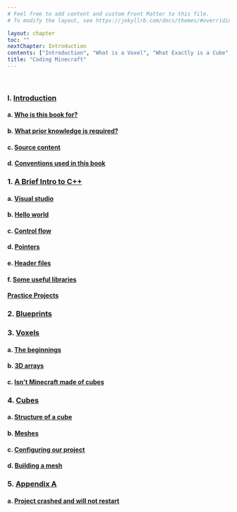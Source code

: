 ```yaml
---
# Feel free to add content and custom Front Matter to this file.
# To modify the layout, see https://jekyllrb.com/docs/themes/#overriding-theme-defaults

layout: chapter
toc: ""
nextChapter: Introduction
contents: ["Introduction", "What is a Voxel", "What Exactly is a Cube", Chunks, "The World", "Noise Generation", "Building our Character", "Interacting with the World", "Moving Blocks and Details"]
title: "Coding Minecraft"
---
```



<br/>
<div class="toc">
  <h3 class="chapter-link">I. <a href="/Introduction">Introduction</a></h3>
  <h4 class="section-link">a. <a href="/Introduction#who-is-this-book-for">Who is this book for?</a></h4>
  <h4 class="section-link">b. <a href="/Introduction#what-prior-knowledge-is-required">What prior knowledge is required?</a></h4>
  <h4 class="section-link">c. <a href="/Introduction#source-content">Source content</a></h4>
  <h4 class="section-link">d. <a href="/Introduction#conventions-used-in-this-book">Conventions used in this book</a></h4>

  <h3 class="chapter-link">1. <a href="/A-Brief-Intro-To-C++">A Brief Intro to C++</a></h3>
  <h4 class="section-link">a. <a href="/A-Brief-Intro-To-C++#visual-studio">Visual studio</a></h4>
  <h4 class="section-link">b. <a href="/A-Brief-Intro-To-C++#hello-world">Hello world</a></h4>
  <h4 class="section-link">c. <a href="/A-Brief-Intro-To-C++#control-flow">Control flow</a></h4>
  <h4 class="section-link">d. <a href="/A-Brief-Intro-To-C++#pointers">Pointers</a></h4>
  <h4 class="section-link">e. <a href="/A-Brief-Intro-To-C++#header-files">Header files</a></h4>
  <h4 class="section-link">f. <a href="/A-Brief-Intro-To-C++#some-useful-libraries">Some useful libraries</a></h4>
  <h4 class="section-link"><a href="/A-Brief-Intro-To-C++#practice-projects">Practice Projects</a></h4>

  <h3 class="chapter-link">2. <a href="/Blueprints">Blueprints</a></h3>

  <h3 class="chapter-link">3. <a href="/Voxels">Voxels</a></h3>
  <h4 class="section-link">a. <a href="/Voxels#the-beginnings">The beginnings</a></h4>
  <h4 class="section-link">b. <a href="/Voxels#3d-arrays">3D arrays</a></h4>
  <h4 class="section-link">c. <a href="/Voxels#isnt-minecraft-cubes">Isn't Minecraft made of cubes</a></h4>


  <h3 class="chapter-link">4. <a href="/cubes">Cubes</a></h3>
  <h4 class="section-link">a. <a href="/cubes#structure-of-a-cube">Structure of a cube</a></h4>
  <h4 class="section-link">b. <a href="/cubes#meshes">Meshes</a></h4>
  <h4 class="section-link">c. <a href="/cubes#configuring-our-project">Configuring our project</a></h4>
  <h4 class="section-link">d. <a href="/cubes#building-a-mesh">Building a mesh</a></h4>


  <h3 class="chapter-link">5. <a href="/appendix-a">Appendix A</a></h3>
  <h4 class="section-link">a. <a href="/appendix-a#project-crashed-and-will-not-restart">Project crashed and will not restart</a></h4>
</div>
